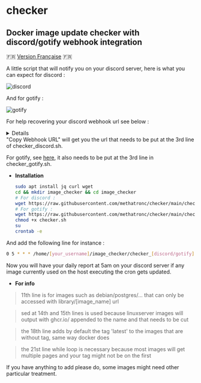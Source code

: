 # checker
## Docker image update checker with discord/gotify webhook integration

🇫🇷 [Version Française](https://github.com/methatronc/checker/blob/main/README_FR.md) 🇫🇷

A little script that will notify you on your discord server, here is what you can expect for discord :

![discord](https://user-images.githubusercontent.com/58328740/134774138-81239fa7-1552-40fe-9a36-10981dacccad.png)

And for gotify :

![gotify](https://user-images.githubusercontent.com/58328740/135288303-b5e16f96-27e4-4fab-a3f2-bb1850bdd02c.png)

For help recovering your discord webhook url see below :
<details>
  
![First](https://user-images.githubusercontent.com/58328740/134774122-ea3a12c8-13c3-42be-b93a-1d8880ecd8ec.png)
  
![Then](https://user-images.githubusercontent.com/58328740/134737215-1642581e-d109-4fcf-8c5c-0db47e28f886.png)
   
![Then](https://user-images.githubusercontent.com/58328740/134737233-01f0fa86-2766-4de8-8e75-bee694798dcb.png)
   
</details>
"Copy Webhook URL" will get you the url that needs to be put at the 3rd line of checker_discord.sh.

For gotify, see [here](https://gotify.net/docs/pushmsg), it also needs to be put at the 3rd line in checker_gotify.sh.

* **Installation**

   ``` bash
   sudo apt install jq curl wget
   cd && mkdir image_checker && cd image_checker
   # For discord :
   wget https://raw.githubusercontent.com/methatronc/checker/main/checker_discord.sh
   # For gotify :
   wget https://raw.githubusercontent.com/methatronc/checker/main/checker_gotify.sh
   chmod +x checker.sh
   su
   crontab -e
   ```
And add the following line for instance :
   ``` bash
   0 5 * * * /home/[your_username]/image_checker/checker_[discord/gotify].sh > /home/[your_username]/image_checker/cron.log 2>&1
   ```
Now you will have your daily report at 5am on your discord server if any image currently used on the host executing the cron gets updated.


* **For info**

 > 11th line is for images such as debian/postgres/... that can only be accessed with library/[image_name] url

 > sed at 14th and 15th lines is used because linuxserver images will output with ghcr.io/ appended to the name and that needs to be cut

 > the 18th line adds by default the tag 'latest' to the images that are without tag, same way docker does

 > the 21st line while loop is necessary because most images will get multiple pages and your tag might not be on the first

If you have anything to add please do, some images might need other particular treatment.

